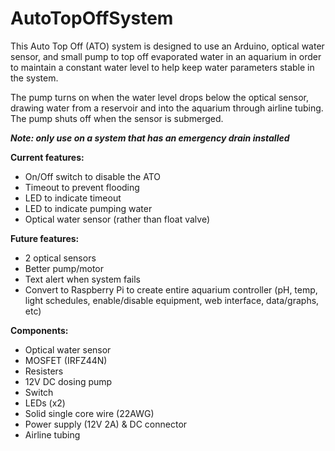 # AutoTopOffSystem

This Auto Top Off (ATO) system is designed to use an Arduino, optical water sensor, and small pump to top off evaporated water in an aquarium in order to maintain a constant water level to help keep water parameters stable in the system.

The pump turns on when the water level drops below the optical sensor, drawing water from a reservoir and into the aquarium through airline tubing. The pump shuts off when the sensor is submerged.

***Note: only use on a system that has an emergency drain installed***


**Current features:**
* On/Off switch to disable the ATO
* Timeout to prevent flooding
* LED to indicate timeout
* LED to indicate pumping water
* Optical water sensor (rather than float valve)


**Future features:**
* 2 optical sensors
* Better pump/motor
* Text alert when system fails
* Convert to Raspberry Pi to create entire aquarium controller (pH, temp, light schedules, enable/disable equipment, web interface, data/graphs, etc)


**Components:**
* Optical water sensor
* MOSFET (IRFZ44N)
* Resisters
* 12V DC dosing pump
* Switch
* LEDs (x2)
* Solid single core wire (22AWG)
* Power supply (12V 2A) & DC connector
* Airline tubing
